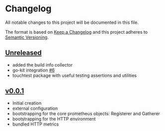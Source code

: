 # Changelog
All notable changes to this project will be documented in this file.

The format is based on [Keep a Changelog](http://keepachangelog.com/en/1.0.0/)
and this project adheres to [Semantic Versioning](http://semver.org/spec/v2.0.0.html).

## [Unreleased]
- added the build info collector
- go-kit integration [#6](https://github.com/xmidt-org/touchstone/pull/6)
- touchtest package with useful testing assertions and utilities

## [v0.0.1]
- Initial creation
- external configuration
- bootstrapping for the core prometheus objects:  Registerer and Gatherer
- bootstrapping for the HTTP environment
- bundled HTTP metrics

[Unreleased]: https://github.com/xmidt-org/touchstone/compare/v0.0.1..HEAD
[v0.0.1]: https://github.com/xmidt-org/touchstone/compare/0.0.0...v0.0.1
